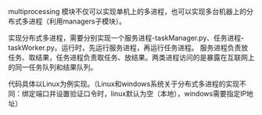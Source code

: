 multiprocessing 模块不仅可以实现单机上的多进程，也可以实现多台机器上的分布式多进程（利用managers子模块）。

实现分布式多进程，需要分别实现一个服务进程-taskManager.py、任务进程-taskWorker.py。运行时，先运行服务进程，再运行任务进程。
服务进程负责放任务、取结果，任务进程负责取任务、放结果。两类进程访问的是暴露在互联网上的同一任务队列和结果队列。

代码具体以Linux为例实现。（Linux和windows系统关于分布式多进程的实现不同：绑定端口并设置验证口令时，linux默认为空（本地），windows需要指定IP地址）